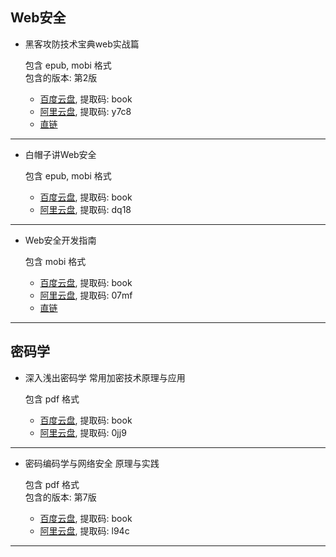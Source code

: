 ## Web安全

- 黑客攻防技术宝典web实战篇

  包含 epub, mobi 格式  
  包含的版本: 第2版  

  - [百度云盘](https://pan.baidu.com/s/1dc-7zUwkfdVWHuTzzI3luA), 提取码: book
  - [阿里云盘](https://www.aliyundrive.com/s/mVncY6UqrN2), 提取码: y7c8
  - [直链](https://static.xjq.icu/book/黑客攻防技术宝典-Web实战篇(第2版).mobi)
***
- 白帽子讲Web安全

  包含 epub, mobi 格式  

  - [百度云盘](https://pan.baidu.com/s/1y8_7ITaXq9tz_UxwF8nLfA), 提取码: book
  - [阿里云盘](https://www.aliyundrive.com/s/4x3N7bMRo21), 提取码: dq18
***
- Web安全开发指南

  包含 mobi 格式  

  - [百度云盘](https://pan.baidu.com/s/156gZR9waVArzsUOk3XHNEQ), 提取码: book
  - [阿里云盘](https://www.aliyundrive.com/s/EMuuHSNT5zA), 提取码: 07mf
  - [直链](https://static.xjq.icu/book/Web安全开发指南.mobi)
***

## 密码学

- 深入浅出密码学 常用加密技术原理与应用

  包含 pdf 格式  

  - [百度云盘](https://pan.baidu.com/s/1s7RmHNwyRIhiMgQqiblhgw), 提取码: book
  - [阿里云盘](https://www.aliyundrive.com/s/3c468BxvmPL), 提取码: 0jj9
***
- 密码编码学与网络安全 原理与实践

  包含 pdf 格式  
  包含的版本: 第7版  

  - [百度云盘](https://pan.baidu.com/s/1E9Cd7w4pKOgU2vc3U8ZoYQ), 提取码: book
  - [阿里云盘](https://www.aliyundrive.com/s/5KDnfrKYdeD), 提取码: l94c
***


